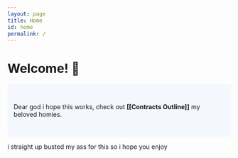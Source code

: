 ```yaml
---
layout: page
title: Home
id: home
permalink: /
---
```


# Welcome! 🌱

<p style="padding: 3em 1em; background: #f5f7ff; border-radius: 4px;">
  Dear god i hope this works, check out <span style="font-weight: bold">[[Contracts Outline]]</span> my beloved homies.
</p>

i straight up busted my ass for this so i hope you enjoy

<style>
  .wrapper {
    max-width: 46em;
  }
</style>
